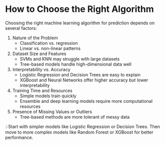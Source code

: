 # How to Choose the Right Algorithm  

Choosing the right machine learning algorithm for prediction depends on several factors:

1. Nature of the Problem  
    - Classification vs. regression  
    - Linear vs. non-linear patterns  
2. Dataset Size and Features  
    - SVMs and KNN may struggle with large datasets
    - Tree-based models handle high-dimensional data well  
3. Interpretability vs. Accuracy  
    -  Logistic Regression and Decision Trees are easy to explain  
    - XGBoost and Neural Networks offer higher accuracy but lower interpretability  
4. Training Time and Resources  
    - Simple models train quickly  
    - Ensemble and deep learning models require more computational resources  
5. Presence of Missing Values or Outliers  
    - Tree-based methods are more tolerant of messy data  

💡Start with simpler models like Logistic Regression or Decision Trees. Then move to more complex models like Random Forest or XGBoost for better performance.
